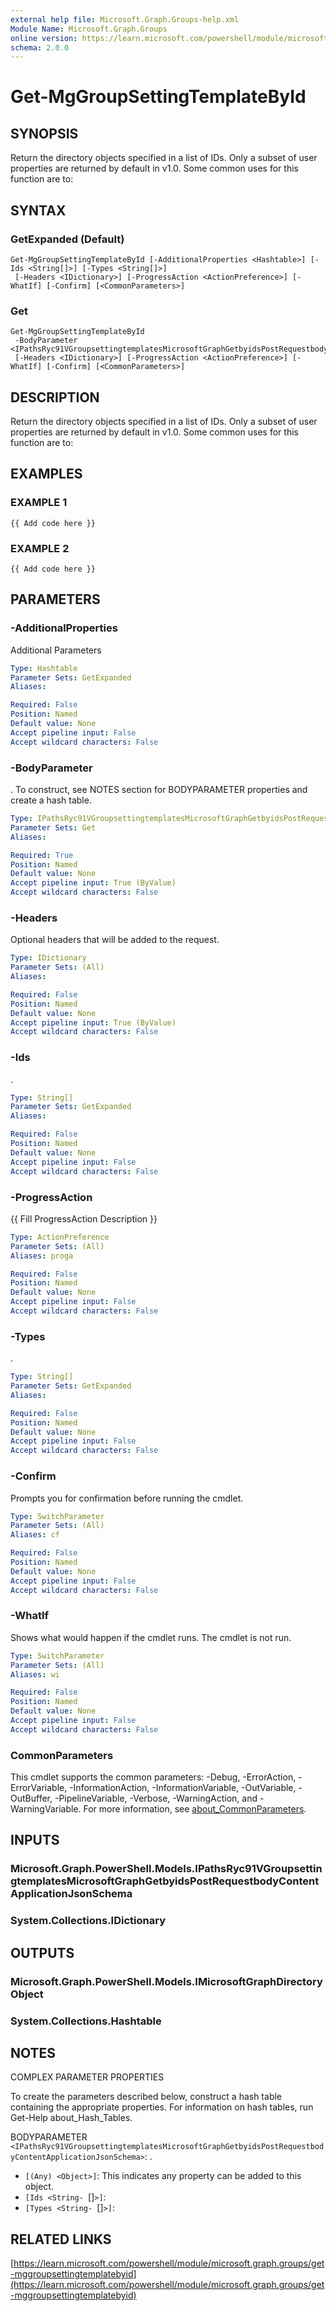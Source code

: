 ```yaml
---
external help file: Microsoft.Graph.Groups-help.xml
Module Name: Microsoft.Graph.Groups
online version: https://learn.microsoft.com/powershell/module/microsoft.graph.groups/get-mggroupsettingtemplatebyid
schema: 2.0.0
---
```


# Get-MgGroupSettingTemplateById

## SYNOPSIS
Return the directory objects specified in a list of IDs.
Only a subset of user properties are returned by default in v1.0.
Some common uses for this function are to:

## SYNTAX

### GetExpanded (Default)
```
Get-MgGroupSettingTemplateById [-AdditionalProperties <Hashtable>] [-Ids <String[]>] [-Types <String[]>]
 [-Headers <IDictionary>] [-ProgressAction <ActionPreference>] [-WhatIf] [-Confirm] [<CommonParameters>]
```

### Get
```
Get-MgGroupSettingTemplateById
 -BodyParameter <IPathsRyc91VGroupsettingtemplatesMicrosoftGraphGetbyidsPostRequestbodyContentApplicationJsonSchema>
 [-Headers <IDictionary>] [-ProgressAction <ActionPreference>] [-WhatIf] [-Confirm] [<CommonParameters>]
```

## DESCRIPTION
Return the directory objects specified in a list of IDs.
Only a subset of user properties are returned by default in v1.0.
Some common uses for this function are to:

## EXAMPLES

### EXAMPLE 1
```
{{ Add code here }}
```

### EXAMPLE 2
```
{{ Add code here }}
```

## PARAMETERS

### -AdditionalProperties
Additional Parameters

```yaml
Type: Hashtable
Parameter Sets: GetExpanded
Aliases:

Required: False
Position: Named
Default value: None
Accept pipeline input: False
Accept wildcard characters: False
```

### -BodyParameter
.
To construct, see NOTES section for BODYPARAMETER properties and create a hash table.

```yaml
Type: IPathsRyc91VGroupsettingtemplatesMicrosoftGraphGetbyidsPostRequestbodyContentApplicationJsonSchema
Parameter Sets: Get
Aliases:

Required: True
Position: Named
Default value: None
Accept pipeline input: True (ByValue)
Accept wildcard characters: False
```

### -Headers
Optional headers that will be added to the request.

```yaml
Type: IDictionary
Parameter Sets: (All)
Aliases:

Required: False
Position: Named
Default value: None
Accept pipeline input: True (ByValue)
Accept wildcard characters: False
```

### -Ids
.

```yaml
Type: String[]
Parameter Sets: GetExpanded
Aliases:

Required: False
Position: Named
Default value: None
Accept pipeline input: False
Accept wildcard characters: False
```

### -ProgressAction
{{ Fill ProgressAction Description }}

```yaml
Type: ActionPreference
Parameter Sets: (All)
Aliases: proga

Required: False
Position: Named
Default value: None
Accept pipeline input: False
Accept wildcard characters: False
```

### -Types
.

```yaml
Type: String[]
Parameter Sets: GetExpanded
Aliases:

Required: False
Position: Named
Default value: None
Accept pipeline input: False
Accept wildcard characters: False
```

### -Confirm
Prompts you for confirmation before running the cmdlet.

```yaml
Type: SwitchParameter
Parameter Sets: (All)
Aliases: cf

Required: False
Position: Named
Default value: None
Accept pipeline input: False
Accept wildcard characters: False
```

### -WhatIf
Shows what would happen if the cmdlet runs.
The cmdlet is not run.

```yaml
Type: SwitchParameter
Parameter Sets: (All)
Aliases: wi

Required: False
Position: Named
Default value: None
Accept pipeline input: False
Accept wildcard characters: False
```

### CommonParameters
This cmdlet supports the common parameters: -Debug, -ErrorAction, -ErrorVariable, -InformationAction, -InformationVariable, -OutVariable, -OutBuffer, -PipelineVariable, -Verbose, -WarningAction, and -WarningVariable. For more information, see [about_CommonParameters](http://go.microsoft.com/fwlink/?LinkID=113216).

## INPUTS

### Microsoft.Graph.PowerShell.Models.IPathsRyc91VGroupsettingtemplatesMicrosoftGraphGetbyidsPostRequestbodyContentApplicationJsonSchema
### System.Collections.IDictionary
## OUTPUTS

### Microsoft.Graph.PowerShell.Models.IMicrosoftGraphDirectoryObject
### System.Collections.Hashtable
## NOTES
COMPLEX PARAMETER PROPERTIES

To create the parameters described below, construct a hash table containing the appropriate properties.
For information on hash tables, run Get-Help about_Hash_Tables.

BODYPARAMETER `<IPathsRyc91VGroupsettingtemplatesMicrosoftGraphGetbyidsPostRequestbodyContentApplicationJsonSchema>`: .
  - `[(Any) <Object>]`: This indicates any property can be added to this object.
  - `[Ids <String- `[]`>]`: 
  - `[Types <String- `[]`>]`:

## RELATED LINKS

[https://learn.microsoft.com/powershell/module/microsoft.graph.groups/get-mggroupsettingtemplatebyid](https://learn.microsoft.com/powershell/module/microsoft.graph.groups/get-mggroupsettingtemplatebyid)




